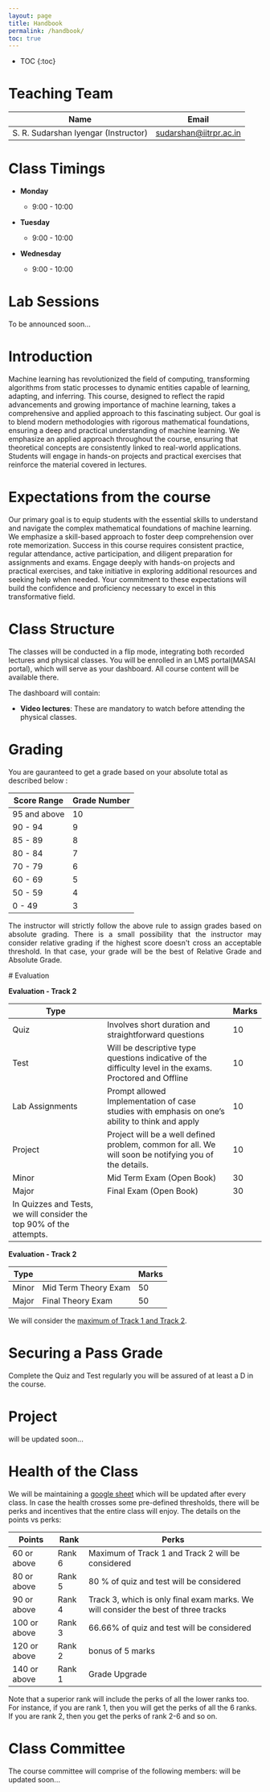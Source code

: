 ```yaml
---
layout: page
title: Handbook 
permalink: /handbook/
toc: true
---
```


* TOC
{:toc}


# Teaching Team

| Name                      | Email                     |
| -------------------------| -------------------------|
| S. R. Sudarshan Iyengar (Instructor)  | sudarshan@iitrpr.ac.in    |



# Class Timings

- **Monday**
  - 9:00 - 10:00

- **Tuesday**
  - 9:00 - 10:00

- **Wednesday**
  - 9:00 - 10:00

# Lab Sessions

To be announced soon...


# Introduction

<p style="text-align: justify;">

Machine learning has revolutionized the field of computing, transforming algorithms from static processes to dynamic entities capable of learning, adapting, and inferring. This course, designed to reflect the rapid advancements and growing importance of machine learning, takes a comprehensive and applied approach to this fascinating subject. Our goal is to blend modern methodologies with rigorous mathematical foundations, ensuring a deep and practical understanding of machine learning. We emphasize an applied approach throughout the course, ensuring that theoretical concepts are consistently linked to real-world applications. Students will engage in hands-on projects and practical exercises that reinforce the material covered in lectures.

</p>

# Expectations from the course

<p style="text-align: justify;">

Our primary goal is to equip students with the essential skills to understand and navigate the complex mathematical foundations of machine learning. We emphasize a skill-based approach to foster deep comprehension over rote memorization. Success in this course requires consistent practice, regular attendance, active participation, and diligent preparation for assignments and exams. Engage deeply with hands-on projects and practical exercises, and take initiative in exploring additional resources and seeking help when needed. Your commitment to these expectations will build the confidence and proficiency necessary to excel in this transformative field.
</p>


# Class Structure

The classes will be conducted in a flip mode, integrating both recorded lectures and physical classes. You will be enrolled in an LMS portal(MASAI portal), which will serve as your dashboard. All course content will be available there.

The dashboard will contain:

- **Video lectures**: These are mandatory to watch before attending the physical classes.


# Grading

You are gauranteed to get a grade based on your absolute total as described below :

| Score Range  | Grade Number |
|--------------|--------------|
| 95 and above | 10           |
| 90 - 94      | 9            |
| 85 - 89      | 8            |
| 80 - 84      | 7            |
| 70 - 79      | 6            |
| 60 - 69      | 5            |
| 50 - 59      | 4            |
|  0 - 49      | 3            |

<p style="text-align: justify;">
The instructor will strictly follow the above rule to assign grades based on absolute grading. There is a small possibility that the instructor may consider relative grading if the highest score doesn't cross an acceptable threshold. In that case, your grade will be the best of Relative Grade and Absolute Grade. 
</p>
# Evaluation

**Evaluation - Track 2**

| Type |  |Marks|
|--|--|--|
|Quiz|Involves short duration and straightforward questions|10|
|Test|Will be descriptive type questions indicative of the difficulty level in the exams. Proctored and Offline|10|
|Lab Assignments|Prompt allowed Implementation of case studies with emphasis on one’s ability to think and apply|10|
|Project|Project will be a well defined problem, common for all. We will soon be notifying you of the details. |10|
|Minor|Mid Term Exam (Open Book)|30|
|Major|Final Exam (Open Book)|30|
|In Quizzes and Tests, we will consider the top 90% of the attempts. |||


**Evaluation - Track 2**

| Type  |                      | Marks |
| ----- | -------------------- | ----- |
| Minor | Mid Term Theory Exam | 50    |
| Major | Final Theory Exam    | 50    |

We will consider the <u>maximum of Track 1 and Track 2</u>.


# Securing a Pass Grade

Complete the Quiz and Test regularly you will be assured of at least a D in the course.

# Project

will be updated soon...


# Health of the Class
We will be maintaining a [google sheet](https://docs.google.com/spreadsheets/d/12qDBpHmaFjYkjZ0mkHDWFJhtg4ZauA3eTo0NPHRyrUM/edit#gid=0)  which will be updated after every class. In case the health crosses some pre-defined thresholds, there will be perks and incentives that the entire class will enjoy. The details on the points vs perks:


| Points                |Rank                                | Perks  |
|-----------------------|------------------------------------|--------|
| 60 or above  | Rank 6 | Maximum of Track 1 and Track 2 will be considered|
| 80 or above  | Rank 5 | 80 % of quiz and test will be considered|
| 90 or above  | Rank 4 | Track 3, which is only final exam marks. We will consider the best of three tracks|
|100 or above  | Rank 3 | 66.66% of quiz and test will be considered|
|120 or above  | Rank 2 | bonus of 5 marks|
|140 or above  | Rank 1 | Grade Upgrade|


Note that a superior rank will include the perks of all the lower ranks too. For instance, if you are rank 1, then you will get the perks of all the 6 ranks. If you are rank 2, then you get the perks of rank 2-6 and so on.



# Class Committee

The course committee will comprise of the following members:
will be updated soon...

<!--
| Name            | Email                          |
|-----------------|--------------------------------|
| Navneet (Chair) | 2023csb1137@iitrpr.ac.in       |
| Dhruv Yadav     | 2023csb1118@iitrpr.ac.in       |
| Sumit Singh     | 2023csb1166@iitrpr.ac.in       |
| Gitansh Bansal  | 2023mcb1294@iitrpr.ac.in       |
| Bhavika Sharma  | 2023mcb1290@iitrpr.ac.in       |
| Hartik Arora    | 2022csb1314@iitrpr.ac.in       |
-->

